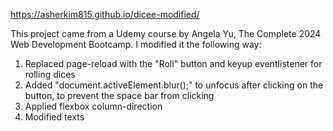 https://asherkim815.github.io/dicee-modified/

This project came from a Udemy course by Angela Yu, The Complete 2024 Web Development Bootcamp.
I modified it the following way:
1. Replaced page-reload with the "Roll" button and keyup eventlistener for rolling dices
2. Added "document.activeElement.blur();" to unfocus after clicking on the button, to prevent the space bar from clicking
3. Applied flexbox column-direction
4. Modified texts
